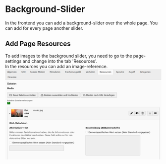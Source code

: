 # Background-Slider
In the frontend you can add a background-slider over the whole page.
You can add for every page another slider.

## Add Page Resources
To add images to the background slider, you need to go to the page-settings and change into the tab 'Resources'.<br/>
In the resources you can add an image-reference.
<img src="../Images/background_slider_resources.png" alt="Slider Page-Resources" title="Slider Page-Resources">